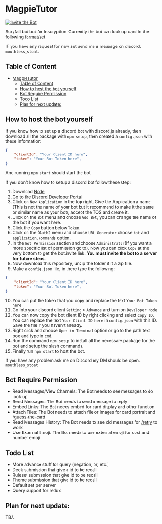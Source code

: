 # MagpieTutor
<a href="https://discord.com/api/oauth2/authorize?client_id=1066417513115697275&permissions=137439333440&scope=applications.commands%20bot">
        <img src="https://img.shields.io/badge/Invite_the_Bot-blue"
            alt="Invite the Bot">
</a>

Scryfall bot but for Inscryption. Currently the bot can look up card in the following [format/set](https://github.com/Mouthless-Stoat/MagpieTutor/wiki/Searching#set-code)

IF you have any request for new set send me a message on discord. `mouthless_stoat`.

## Table of Content
- [MagpieTutor](#magpietutor)
  - [Table of Content](#table-of-content)
  - [How to host the bot yourself](#how-to-host-the-bot-yourself)
  - [Bot Require Permission](#bot-require-permission)
  - [Todo List](#todo-list)
  - [Plan for next update:](#plan-for-next-update)

## How to host the bot yourself
If you know how to set up a discord bot with discord.js already, then download all the package with `npm setup`, then created a `config.json` with these information: 
```json
{
    "clientId": "Your Client ID here",
    "token": "Your Bot Token here",
}
```
And running `npm start` should start the bot

If you don't know how to setup a discord bot follow these step:
1. Download [Node](https://nodejs.org/en/)
2. Go to the [Discord Developer Portal](https://discord.com/developers/applications)
3. Click on `New Application` in the top right. Give the Application a name (This is not the name of your bot but it recommend to make it the same or similar name as your bot), accept the TOS and create it.
4. Click on the `Bot` menu and choose `Add Bot`, you can change the name of the bot if you want here.
5. Click the `Copy` button below `Token`.
6. Click on the `OAuth2` menu and choose `URL Generator` choose `bot` and `application.commands` option.
7. In the `Bot Permission` section and choose `Administrator`(If you want a more specific list of permission go to). Now you can click `Copy` at the very bottom to get the bot.invite link. **You must invite the bot to a server for future steps**.
8. Now download this repository, unzip the folder if it a zip file.
9. Make a `config.json` file, in there type the following: 
```json
{
    "clientId": "Your Client ID here",
    "token": "Your Bot Token here",
}
```
10. You can put the token that you copy and replace the text `Your Bot Token here`
11. Go into your discord client `Setting` > `Advance` and turn on `Developer Mode`
12. You can now copy the bot client ID by right clicking and select `Copy ID`. You can replace the text `Your Client ID here` in `config.json` with this ID. Save the file if you haven't already. 
13. Right click and choose `Open in Terminal` option or go to the path text box and type in `cmd`.
14. Run the command `npm setup` to install all the necessary package for the bot and setup the slash commands.
15. Finally run `npm start` to host the bot.

If you have any problem ask me on Discord my DM should be open. `mouthless_stoat`

## Bot Require Permission
- Read Messages/View Channels: The Bot needs to see messages to do look up
- Send Messages: The Bot needs to send message to reply
- Embed Links: The Bot needs embed for card display and other function
- Attach Files: The Bot needs to attach file or images for card portrait and [/guess-the-card](#guess-the-card-command)
- Read Messages History: The Bot needs to see old messages for [/retry](#retry-command) to work
- Use External Emoji: The Bot needs to use external emoji for cost and number emoji

## Todo List
- More advance stuff for query (negation, or, etc.)
- Deck submission that give a id to be recall
- Ruleset submission that give id to be recall
- Theme submission that give id to be recall
- Default set per server
- Query support for redux

## Plan for next update:
TBA